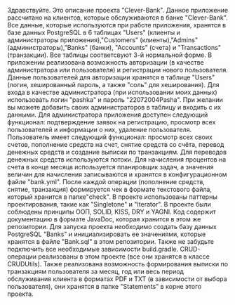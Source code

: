 Здравствуйте. Это описание проекта "Clever-Bank". Данное приложение рассчитано на клиентов, которые обслуживаются в банке "Clever-Bank". Все данные, которые используются при работе приложения, хранятся в базе данных PostgreSQL в 6 таблицах "Users" (клиенты и администраторы приложения),"Customers" (клиенты),"Admins" (администраторы),"Banks" (банки), "Accounts" (счета) и "Transactions" (транзакции). Все таблицы соответсвуют 3-й нормальной форме.
В приложении реализована возможность авторизации (в качестве администратора или пользователя) и регистрации нового пользователя. Данные пользователей для авторизации хранятся в таблице "Users" (логин, хешированный пароль, а также "соль" для хеширования). Для входа в качестве администратора (при использовании моих данных) использовать логин "pashka" и пароль "22072004Pasha". При желании вы можете добавить своих администраторов в таблицу и входить с их данными.
Для администратора приложения доступен следующий функционал: подтверждение заявок на регистрацию, просмотр всех пользователей и информации о них, удаление пользователя. 
Пользователь имеет следующий функционал: просмотр всех своих счетов, пополнение средств на счет, снятие средств со счёта, перевод денежных средств и создание выписки по транзакциям.
Для переводов денежных средств используются потоки. Для начисления процентов на счета в конце месяца используется планировщик задач, а значения величин для начисления записываются и хранятся в конфигурационном файле "bank.yml". После каждой операции (пополнение средств, снятие, транзакция) формируется чек в формате текстового файла, который хранится в папке"check". В проекте использованы паттерны проектирования, такие как "Singletone" и "Iterator". В проекте были соблюдены принципы ООП, SOLID, KISS, DRY и YAGNI. Код содержит документацию в формате JavaDoc, которая хранится в этом же репозитории.
Для запуска проекта необходимо создать базу данных PostgreSQL "Banks" и инициализировать ее значениями, которые хранятся в файле "Bank.sql" в этом репозитории. Также не забудьте подключить все необходимые зависимости build.gradle.
CRUD-операции реализованы в этом проекте (все они хранятся в классе CRUDUtils).
Также реализована возможность формирования выписки по транзакциям пользователя за месяц, год или весь период обслуживания клиента в форматах PDF и TXT (в зависимости от выбора пользователя), они хранятся в папке "Statements" в корне этого проекта.
